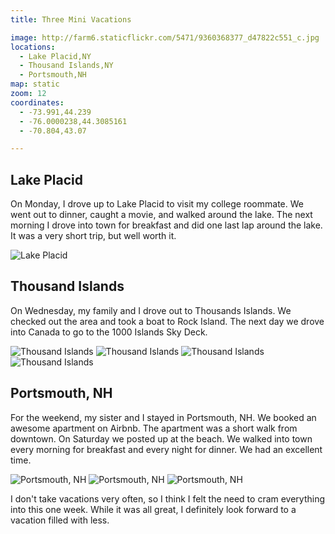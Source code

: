 ```yaml
---
title: Three Mini Vacations

image: http://farm6.staticflickr.com/5471/9360368377_d47822c551_c.jpg
locations:
  - Lake Placid,NY
  - Thousand Islands,NY
  - Portsmouth,NH
map: static
zoom: 12
coordinates:
  - -73.991,44.239
  - -76.0000238,44.3085161
  - -70.804,43.07

---
```


## Lake Placid

On Monday, I drove up to Lake Placid to visit my college roommate. We went out to dinner, caught a movie, and walked around the lake. The next morning I drove into town for breakfast and did one last lap around the lake. It was a very short trip, but well worth it.

<div class="photos">
<img src="http://farm8.staticflickr.com/7320/9360383491_c42205937a_c.jpg"  alt="Lake Placid">
</div>

## Thousand Islands

On Wednesday, my family and I drove out to Thousands Islands. We checked out the area and took a boat to Rock Island. The next day we drove into Canada to go to the 1000 Islands Sky Deck.

<div class="photos">
<img src="http://farm6.staticflickr.com/5321/9363147042_918e2d5d8a_b.jpg"  alt="Thousand Islands" class="pop-out">
<img src="http://farm4.staticflickr.com/3825/9363154376_e2de0d8e81_c.jpg" class="img-thirds" alt="Thousand Islands">
<img src="http://farm6.staticflickr.com/5471/9360368377_d47822c551_c.jpg" class="img-thirds" alt="Thousand Islands">
<img src="http://farm4.staticflickr.com/3763/9363158028_f5d3d5fe5e_c.jpg" class="img-thirds" alt="Thousand Islands">
</div>

## Portsmouth, NH

For the weekend, my sister and I stayed in Portsmouth, NH. We booked an awesome apartment on Airbnb. The apartment was a short walk from downtown. On Saturday we posted up at the beach. We walked into town every morning for breakfast and every night for dinner. We had an excellent time.

<div class="photos">
<img src="http://farm4.staticflickr.com/3766/9363148054_6ea80aa4e2_c.jpg" class="img-thirds" alt="Portsmouth, NH">
<img src="http://farm3.staticflickr.com/2863/9363149280_fef8feb304_c.jpg" class="img-thirds" alt="Portsmouth, NH">
<img src="http://farm6.staticflickr.com/5330/9363152836_9a546cd327_c.jpg" class="img-thirds" alt="Portsmouth, NH">
</div>

I don't take vacations very often, so I think I felt the need to cram everything into this one week. While it was all great, I definitely look forward to a vacation filled with less.
